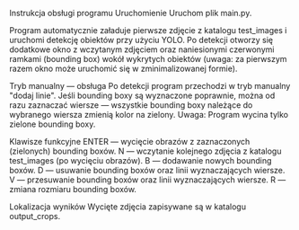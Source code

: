 Instrukcja obsługi programu
Uruchomienie
Uruchom plik main.py.

Program automatycznie załaduje pierwsze zdjęcie z katalogu test_images i uruchomi detekcję obiektów przy użyciu YOLO.
Po detekcji otworzy się dodatkowe okno z wczytanym zdjęciem oraz naniesionymi czerwonymi ramkami (bounding box) wokół wykrytych obiektów (uwaga: za pierwszym razem okno może uruchomić się w zminimalizowanej formie).

Tryb manualny — obsługa
Po detekcji program przechodzi w tryb manualny "dodaj linie".
Jeśli bounding boxy są wyznaczone poprawnie, można od razu zaznaczać wiersze — wszystkie bounding boxy należące do wybranego wiersza zmienią kolor na zielony.
Uwaga: Program wycina tylko zielone bounding boxy.

Klawisze funkcyjne
ENTER — wycięcie obrazów z zaznaczonych (zielonych) bounding boxów.
N — wczytanie kolejnego zdjęcia z katalogu test_images (po wycięciu obrazów).
B — dodawanie nowych bounding boxów.
D — usuwanie bounding boxów oraz linii wyznaczających wiersze.
V — przesuwanie bounding boxów oraz linii wyznaczających wiersze.
R — zmiana rozmiaru bounding boxów.

Lokalizacja wyników
Wycięte zdjęcia zapisywane są w katalogu output_crops.

